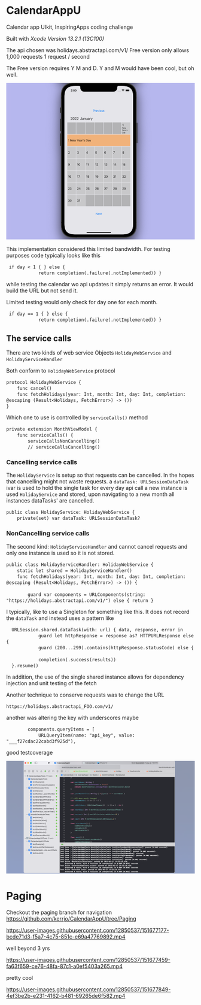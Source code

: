 # CalendarAppU
Calendar app UIkit, InspiringApps coding challenge

Built with *Xcode Version 13.2.1 (13C100)*

The api chosen was holidays.abstractapi.com/v1/
Free version only allows 1,000 requests 1 request / second

The Free version requires Y M and D.   Y and M would have been cool, but oh well.

![alt text](https://github.com/kerrjo/CalendarAppU/blob/master/Screen%20Shot%202022-01-29%20at%203.04.48%20AM.png)

This implementation considered this limited bandwidth. For testing purposes code typically looks like this 
```
 if day < 1 { } else {
            return completion(.failure(.notImplemented)) }
```
while testing the calendar wo api updates it simply returns an error. It would build the URL but not send it.


Limited testing would only check for day one for each month.
```
 if day == 1 { } else {
            return completion(.failure(.notImplemented)) }
```
## The service calls
There are two kinds of web service Objects `HolidayWebService` and `HolidayServiceHandler`

Both conform to `HolidayWebService` protocol
```
protocol HolidayWebService {
    func cancel()
    func fetchHolidays(year: Int, month: Int, day: Int, completion: @escaping (Result<Holidays, FetchError>) -> ())
}
```
Which one to use is controlled by `serviceCalls()` method
```
private extension MonthViewModel {
    func serviceCalls() {
        serviceCallsNonCancelling()
        // serviceCallsCancelling()
```

### Cancelling service calls
The `HolidayService` is setup so that requests can be cancelled. In the hopes that cancelling might not waste requests. a `dataTask: URLSessionDataTask` ivar is used to hold the single task for every day api call a new instance is used `HolidayService` and stored, upon navigating to a new month all instances dataTasks' are cancelled.
```
public class HolidayService: HolidayWebService {
    private(set) var dataTask: URLSessionDataTask?
```

### NonCancelling service calls
The second kind: `HolidayServiceHandler` and cannot cancel requests and only one instance is used so it is not stored. 
```
public class HolidayServiceHandler: HolidayWebService {
    static let shared = HolidayServiceHandler()
    func fetchHolidays(year: Int, month: Int, day: Int, completion: @escaping (Result<Holidays, FetchError>) -> ()) {
        
        guard var components = URLComponents(string: "https://holidays.abstractapi.com/v1/") else { return }
```

I typically, like to use a Singleton for something like this. It does not record the `dataTask` and instead uses a pattern like 
```
  URLSession.shared.dataTask(with: url) { data, response, error in
            guard let httpResponse = response as? HTTPURLResponse else {
            guard (200...299).contains(httpResponse.statusCode) else {
            
            completion(.success(results))
  }.resume()
```
In addition, the use of the single shared instance allows for dependency injection and unit testing of the fetch

Another technique to conserve requests was to change the URL
```
https://holidays.abstractapi_FOO.com/v1/
```
another was altering the key with underscores maybe
```
        components.queryItems = [
            URLQueryItem(name: "api_key", value: "___f27cdac22cabd3f925d"),
```


good testcoverage

![alt text](https://github.com/kerrjo/CalendarAppU/blob/master/Screen%20Shot%202022-01-27%20at%208.11.00%20PM.png)

# Paging

Checkout the paging branch for navigation https://github.com/kerrjo/CalendarAppU/tree/Paging


https://user-images.githubusercontent.com/12850537/151677177-bcde71d3-f5a7-4c75-851c-e69a47769892.mp4

well beyond 3 yrs

https://user-images.githubusercontent.com/12850537/151677459-fa63f659-ce76-48fa-87c1-a0ef5403a265.mp4

pretty cool

https://user-images.githubusercontent.com/12850537/151677849-4ef3be2b-e231-4162-b481-69265de6f582.mp4




